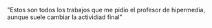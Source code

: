 "Estos son todos los trabajos que me pidio el profesor de hipermedia, aunque suele cambiar la actividiad final" 
